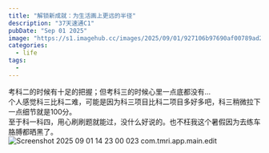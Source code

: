 ```yaml
---
title: "解锁新成就：为生活画上更远的半径"
description: "37天速通C1"
pubDate: "Sep 01 2025"
image: "https://s1.imagehub.cc/images/2025/09/01/927106b97690af00789ad23ff99a1dbe.jpg"
categories:
  - life
tags:
  - 
---
```

考科二的时候有十足的把握；但考科三的时候心里一点底都没有...  
个人感觉科三比科二难，可能是因为科三项目比科二项目多好多吧，科三稍微拉下一点细节就是100分。  
至于科一科四，用心刷刷题就能过，没什么好说的。也不枉我这个暑假因为去练车胳膊都晒黑了。  
![Screenshot 2025 09 01 14 23 00 023 com.tmri.app.main.edit](https://s1.imagehub.cc/images/2025/09/01/8e9ba8bf6e19038c133b19e5a098dfc0.png)
